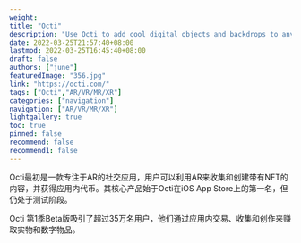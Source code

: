 ```yaml
---
weight: 
title: "Octi"
description: "Use Octi to add cool digital objects and backdrops to any video you create.用你喜欢的物品创作,Octi把元宇宙放进你的口袋。"
date: 2022-03-25T21:57:40+08:00
lastmod: 2022-03-25T16:45:40+08:00
draft: false
authors: ["june"]
featuredImage: "356.jpg"
link: "https://octi.com/"
tags: ["Octi","AR/VR/MR/XR"]
categories: ["navigation"]
navigation: ["AR/VR/MR/XR"]
lightgallery: true
toc: true
pinned: false
recommend: false
recommend1: false
---
```

Octi最初是一款专注于AR的社交应用，用户可以利用AR来收集和创建带有NFT的内容，并获得应用内代币。其核心产品始于Octi在iOS App Store上的第一名，但仍处于测试阶段。

Octi 第1季Beta版吸引了超过35万名用户，他们通过应用内交易、收集和创作来赚取实物和数字物品。